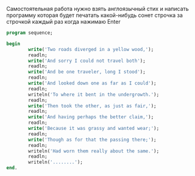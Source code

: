 Самостоятельная работа нужно взять англоязычный стих и написать программу которая будет печатать какой-нибудь сонет строчка за строчкой каждый раз когда нажимаю Enter

```Pascal
program sequence;

begin
        write('Two roads diverged in a yellow wood,');
        readln;
        write('And sorry I could not travel both');
        readln;
        write('And be one traveler, long I stood');
        readln;
        write('And looked down one as far as I could');
        readln;
        writeln('To where it bent in the undergrowth.');
        readln;
        write('Then took the other, as just as fair,');
        readln;
        write('And having perhaps the better claim,');
        readln;
        write('Because it was grassy and wanted wear;');
        readln;
        write('Though as for that the passing there;');
        readln;
        writeln('Had worn them really about the same.');
        readln;
        writeln('........');
end.
```